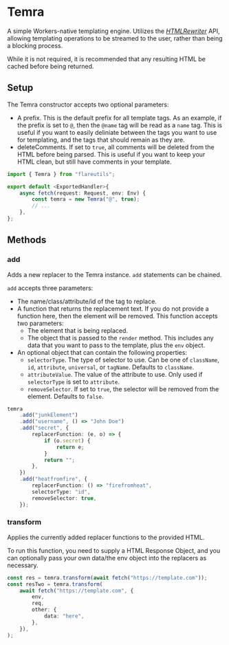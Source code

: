 # Temra

A simple Workers-native templating engine. Utilizes the [_HTMLRewriter_](http://developers.cloudflare.com/workers/runtime-apis/html-rewriter) API, allowing templating operations to be streamed to the user, rather than being a blocking process.

While it is not required, it is recommended that any resulting HTML be cached before being returned.

## Setup

The Temra constructor accepts two optional parameters:

- A prefix. This is the default prefix for all template tags. As an example, if the prefix is set to `@`, then the `@name` tag will be read as a `name` tag. This is useful if you want to easily deliniate between the tags you want to use for templating, and the tags that should remain as they are.
- deleteComments. If set to `true`, all comments will be deleted from the HTML before being parsed. This is useful if you want to keep your HTML clean, but still have comments in your template.

```ts
import { Temra } from "flareutils";

export default <ExportedHandler>{
	async fetch(request: Request, env: Env) {
		const temra = new Temra("@", true);
		// ...
	},
};
```

## Methods

### add

Adds a new replacer to the Temra instance. `add` statements can be chained.

`add` accepts three parameters:

- The name/class/attribute/id of the tag to replace.
- A function that returns the replacement text. If you do not provide a function here, then the element will be removed.
  This function accepts two parameters:
  - The element that is being replaced.
  - The object that is passed to the `render` method. This includes any data that you want to pass to the template, plus the `env` object.
- An optional object that can contain the following properties:
  - `selectorType`. The type of selector to use. Can be one of `className`, `id`, `attribute`, `universal`, or `tagName`. Defaults to `className`.
  - `attributeValue`. The value of the attribute to use. Only used if `selectorType` is set to `attribute`.
  - `removeSelector`. If set to `true`, the selector will be removed from the element. Defaults to `false`.

```ts
temra
	.add("junkElement")
	.add("username", () => "John Doe")
	.add("secret", {
		replacerFunction: (e, o) => {
			if (o.secret) {
				return e;
			}
			return "";
		},
	})
	.add("heatfromfire", {
		replacerFunction: () => "firefromheat",
		selectorType: "id",
		removeSelector: true,
	});
```

### transform

Applies the currently added replacer functions to the provided HTML.

To run this function, you need to supply a HTML Response Object, and you can optionally pass your own data/the env object into the replacers as necessary.

```ts
const res = temra.transform(await fetch("https://template.com"));
const resTwo = temra.transform(
	await fetch("https://template.com", {
		env,
		req,
		other: {
			data: "here",
		},
	}),
);
```
